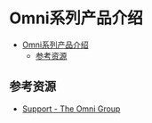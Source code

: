 # Omni系列产品介绍

<!--ts-->
* [Omni系列产品介绍](#omni系列产品介绍)
   * [参考资源](#参考资源)

<!-- Created by https://github.com/ekalinin/github-markdown-toc -->
<!-- Added by: runner, at: Tue Jul 19 15:09:37 UTC 2022 -->

<!--te-->

## 参考资源

- [Support - The Omni Group](https://support.omnigroup.com/manuals/)